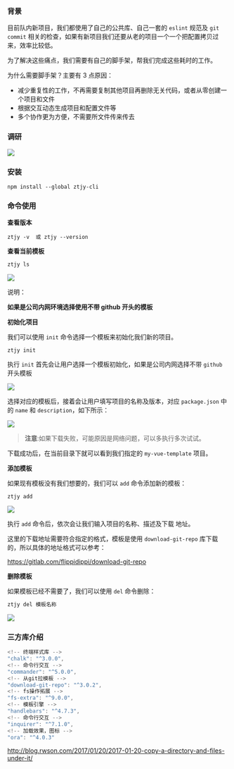### 背景

目前队内新项目，我们都使用了自己的公共库、自己一套的 `eslint` 规范及 `git commit` 相关的检查，如果有新项目我们还要从老的项目一个一个把配置拷贝过来，效率比较低。

为了解决这些痛点，我们需要有自己的脚手架，帮我们完成这些耗时的工作。

为什么需要脚手架？主要有 3 点原因：

- 减少重复性的工作，不再需要复制其他项目再删除无关代码，或者从零创建一个项目和文件
- 根据交互动态生成项目和配置文件等
- 多个协作更为方便，不需要所文件传来传去

### 调研

![](http://www.longstudy.club/100/ztjy01.png)

### 安装

```
npm install --global ztjy-cli
```

### 命令使用

**查看版本**

```
ztjy -v  或 ztjy --version
```

**查看当前模板**

```javascript
ztjy ls
```

![](http://www.longstudy.club/100/ztjy02.png)

说明：

**如果是公司内网环境选择使用不带 github 开头的模板**

**初始化项目**

我们可以使用 `init` 命令选择一个模板来初始化我们新的项目。

```
ztjy init
```

执行 `init` 首先会让用户选择一个模板初始化，如果是公司内网选择不带 `github` 开头模板

![](http://www.longstudy.club/100/ztjy03.png)

选择对应的模板后，接着会让用户填写项目的名称及版本，对应 `package.json` 中的 `name` 和 `description`，如下所示：

![](http://www.longstudy.club/100/ztjy05.png)

> **注意**:如果下载失败，可能原因是网络问题，可以多执行多次试试。

下载成功后，在当前目录下就可以看到我们指定的 `my-vue-template` 项目。

**添加模板**

如果现有模板没有我们想要的，我们可以 `add` 命令添加新的模板：

```
ztjy add
```

![](http://www.longstudy.club/100/ztjy06.png)

执行 `add` 命令后，依次会让我们输入项目的名称、描述及下载 地址。

这里的下载地址需要符合指定的格式，模板是使用 `download-git-repo` 库下载的，所以具体的地址格式可以参考：

https://gitlab.com/flippidippi/download-git-repo

**删除模板**

如果模板已经不需要了，我们可以使用 `del` 命令删除：

```javascript
ztjy del 模板名称
```

![](http://www.longstudy.club/100/ztjy07.png)

### 三方库介绍

```javascript
<!-- 终端样式库 -->
"chalk": "^3.0.0",
<!-- 命令行交互 -->
"commander": "^5.0.0",
<!-- 从git拉模板 -->
"download-git-repo": "^3.0.2",
<!-- fs操作拓展 -->
"fs-extra": "^9.0.0",
<!-- 模板引擎 -->
"handlebars": "^4.7.3",
<!-- 命令行交互 -->
"inquirer": "^7.1.0",
<!-- 加载效果，图标 -->
"ora": "^4.0.3"
```


http://blog.rwson.com/2017/01/20/2017-01-20-copy-a-directory-and-files-under-it/